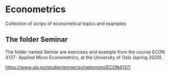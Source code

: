 # Econometrics

Collection of scrips of econometical topics and examples 

## The folder Seminar
The folder named Semiar are exercises and example from the course ECON 4137- Applied Micro Econometrics, at the University of Oslo (spring 2020).

https://www.uio.no/studier/emner/sv/oekonomi/ECON4137/

